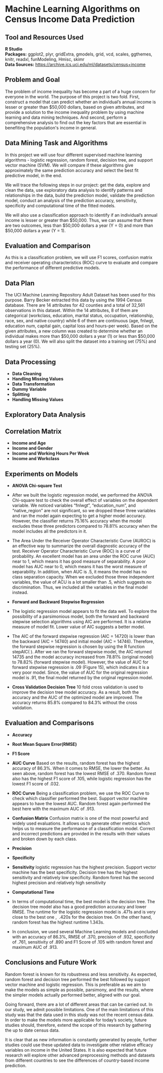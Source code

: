 # Machine Learning Algorithms on Census Income Data Prediction

## Tool and Resources Used 
**R Studio**   
**Packages:** ggplot2, plyr, gridExtra, gmodels, grid, vcd, scales, ggthemes, knitr, readxl, funModeling, Hmisc, skimr         
**Data Sources:** 
https://archive.ics.uci.edu/ml/datasets/census+income

## Problem and Goal
The problem of income inequality has become a part of a huge concern for everyone in the world. The purpose of this project is two fold. First, construct a model that can predict whether an individual’s annual income is lesser or greater than $50,000 dollars, based on given attributes, and provide a solution to the income inequality problem by using machine learning and data mining techniques. And second, perform a comprehensive analysis to find out the key factors that are essential in benefiting the population's income in general.

## Data Mining Task and Algorithms
In this project we will use four different supervised machine learning algorithms - logistic regression, random forest, decision tree, and support vector machine (SVM). We will compare if these algorithms give approximately the same prediction accuracy and select the best fit predictive model, in the end.

We will trace the following steps in our project: get the data, explore and clean the data, use exploratory data analysis to identify patterns and relationships in the data, build the prediction model, validate the prediction model, conduct an analysis of the prediction accuracy, sensitivity, specificity and computational time of the fitted models.

We will also use a classification approach to identify if an individual’s annual income is lesser or greater than $50,000. Thus, we can assume that there are two outcomes, less than $50,000 dollars a year (Y = 0) and more than $50,000 dollars a year (Y = 1).

## Evaluation and Comparison
As this is a classification problem, we will use F1 scores, confusion matrix and receiver operating characteristics (ROC) curve to evaluate and compare the performance of different predictive models.

## Data Plan
The UCI Machine Learning Repository Adult Dataset has been used for this purpose. Barry Becker extracted this data by using the 1994 Census database. There are 14 attributes for 42 counties and a total of 32,561 observations in this dataset. Within the 14 attributes, 8 of them are categorical (workclass, education, marital status, occupation, relationship, race, sex, and native country) while 6 of them are continuous (age, fnlwgt, education num, capital gain, capital loss and hours-per week).
Based on the given attributes, a new column was created to determine whether an individual makes more than $50,000 dollars a year (1) or less than $50,000 dollars a year (0). We will also split the dataset into a training set (75%) and testing set (25%).

## Data Processing
*	**Data Cleaning**
*	**Handling Missing Values**
*	**Data Transformation**
*	**Dummy Variable**
*	**Splitting**
*	**Handling Missing Values**

## Exploratory Data Analysis

## Correlation Matrix
*	**Income and Age**
*	**Income and Gender**
*	**Income and Working Hours Per Week**
*	**Income and Workclass**

## Experiments on Models
*	**ANOVA Chi-square Test**
* After we built the logistic regression model, we performed the ANOVA Chi-square test to check the overall effect of variables on the dependent variable. We noticed variables “fnlwgt”, “education_num”, and “native_region” are not significant, so we dropped these three variables and ran the model again expecting to get a higher model accuracy. However, the classifier returns 75.16% accuracy when the model excludes these three predictors compared to 78.81% accuracy when the model includes all the predictors in it.
* The Area Under the Receiver Operator Characteristic Curve (AUROC) is an effective way to summarize the overall diagnostic accuracy of the test. Receiver Operator Characteristic Curve (ROC) is a curve of probability. An excellent model has an area under the ROC curve (AUC) near to 1, which means it has good measure of separability. A poor model has AUC near to 0, which means it has the worst measure of separability. In addition, when AUC is .5, it means the model has no class separation capacity. When we excluded those three independent variables, the value of ACU is a lot smaller than .5, which suggests no discrimination. Thus, we included all the variables in the final model instead.
*	**Forward and Backward Stepwise Regression**
* The logistic regression model appears to fit the data well. To explore the possibility of a parsimonious model, both the forward and backward stepwise selection algorithms using AIC are performed. It is a relative measure of model fit. Lower value of AIC suggests a better model.

* The AIC of the forward stepwise regression (AIC = 14720) is lower than the backward (AIC = 14740) and initial model (AIC = 14746). Therefore, the forward stepwise regression is chosen by using the R function stepAIC( ). After we ran the forward stepwise model, the AIC returned 14735 and the model accuracy increased from 78.81% (original model) to 78.82% (forward stepwise model). However, the value of AUC for forward stepwise regression is .09 (Figure 15), which indicates it is a very poor model. Since, the value of AUC for the original regression model is .91, the final model returned by the original regression model.
*	**Cross Validation Decision Tree**
10 fold cross validation is used to improve the decision tree model accuracy. As a result, both the accuracy and the AUC of the optimized model are improved. The accuracy returns 85.8% compared to 84.3% without the cross validation.

## Evaluation and Comparisons
*	**Accuracy**
*	**Root Mean Square Error(RMSE)**
*	**F1 Score**
*	**AUC Curve**
Based on the results, random forest has the highest accuracy of 86.3%. When it comes to RMSE, the lower the better. As seen above, random forest has the lowest RMSE of .370. Random forest also has the highest F1 score of .105, while logistic regression has the lowest F1 score of .032.

*	**ROC Curve**
Being a classification problem, we use the ROC Curve to check which classifier performed the best. Support vector machine appears to have the lowest AUC. Random forest again performed the best here with the maximum AUC of .913.

*	**Confusion Matrix**
Confusion matrix is one of the most powerful and widely used evaluations. It allows us to generate other metrics which helps us to measure the performance of a classification model. Correct and incorrect predictions are provided in the results with their values and broken down by each class.

*	**Precision**
*	**Specificity**
*	**Sensitivity**
logistic regression has the highest precision. Support vector machine has the best specificity. Decision tree has the highest sensitivity and relatively low specificity. Random forest has the second highest precision and relatively high sensitivity

*	**Computational Time**
* In terms of computational time, the best model is the decision tree. The decision tree model also has a good prediction accuracy and lower RMSE. The runtime for the logistic regression model is .471s and is very close to the best one ,  .420s for the decision tree. On the other hand, random forest has the highest runtime 1.343s.

* In conclusion, we used several Machine Learning models and concluded with an accuracy of 86.3%, RMSE of .370, precision of .932, specificity of .761, sensitivity of .890 and F1 Score of .105 with random forest and maximum AUC of .913. 

## Conclusions and Future Work
Random forest is known for its robustness and less sensitivity. As expected, random forest and decision tree performed the best followed by support vector machine and logistic regression. This is preferable as we aim to make the models as simple as possible, parsimony, and the results, where the simpler models actually performed better, aligned with our goal.

Going forward, there are a lot of different areas that can be carried out. In our study, we admit possible limitations. One of the main limitations of this study was that the data used in this study was not the recent census data. In order to make the models more applicable for today’s society, future studies should, therefore, extend the scope of this research by gathering the up to date census data.

It is clear that as new information is constantly generated by people, further studies could use these updated data to investigate other relative efficacy variables on income in the United States. It is also expected that future research will explore other advanced preprocessing methods and datasets from different countries to see the differences of country-based income prediction. 
